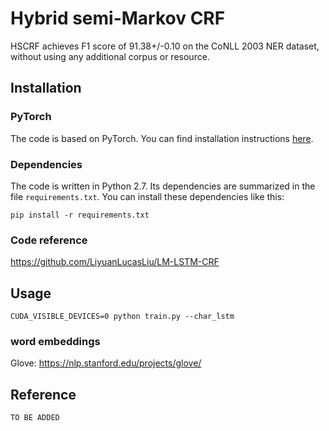 # Hybrid semi-Markov CRF

HSCRF achieves F1 score of 91.38+/-0.10 on the CoNLL 2003 NER dataset, without using any additional corpus or resource.

## Installation

### PyTorch

The code is based on PyTorch. You can find installation instructions [here](http://pytorch.org/).

### Dependencies

The code is written in Python 2.7. Its dependencies are summarized in the file ```requirements.txt```. You can install these dependencies like this:

```
pip install -r requirements.txt
```

### Code reference

https://github.com/LiyuanLucasLiu/LM-LSTM-CRF

## Usage

```
CUDA_VISIBLE_DEVICES=0 python train.py --char_lstm
```

### word embeddings

Glove: https://nlp.stanford.edu/projects/glove/

## Reference

```
TO BE ADDED
```
